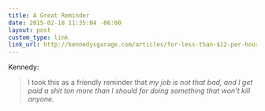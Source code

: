 ```yaml
---
title: A Great Reminder
date: 2015-02-18 11:35:04 -06:00
layout: post
custom_type: link
link_url: http://kennedysgarage.com/articles/for-less-than-$12-per-hour-you-could-be-a-babysister/
---
```


Kennedy:

> I took this as a friendly reminder that *my job is not that bad, and I get paid a shit ton more than I should for doing something that won’t kill anyone.*
